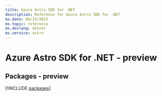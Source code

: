 ```yaml
---
title: Azure Astro SDK for .NET
description: Reference for Azure Astro SDK for .NET
ms.date: 06/24/2025
ms.topic: reference
ms.devlang: dotnet
ms.service: astro
---
```

# Azure Astro SDK for .NET - preview
## Packages - preview
[!INCLUDE [packages](astro-index.md)]